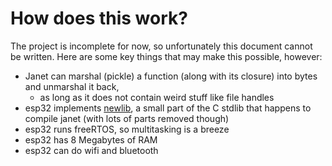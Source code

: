 # How does this work?

The project is incomplete for now, so unfortunately this document cannot be written.
Here are some key things that may make this possible, however:

* Janet can marshal (pickle) a function (along with its closure) into bytes and unmarshal it back,
  * as long as it does not contain weird stuff like file handles
* esp32 implements [newlib](https://sourceware.org/newlib/), a small part of the C stdlib
  that happens to compile janet (with lots of parts removed though)
* esp32 runs freeRTOS, so multitasking is a breeze
* esp32 has 8 Megabytes of RAM
* esp32 can do wifi and bluetooth

